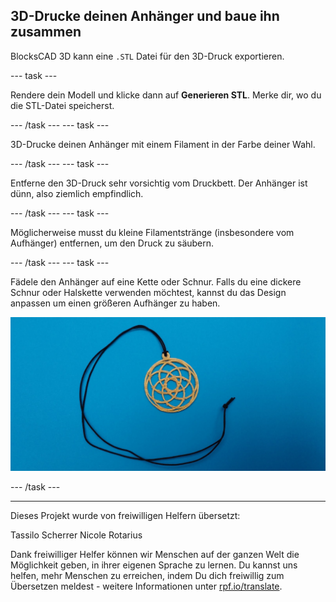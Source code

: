 ## 3D-Drucke deinen Anhänger und baue ihn zusammen

BlocksCAD 3D kann eine `.STL` Datei für den 3D-Druck exportieren.

--- task ---

Rendere dein Modell und klicke dann auf **Generieren STL**. Merke dir, wo du die STL-Datei speicherst.

--- /task --- --- task ---

3D-Drucke deinen Anhänger mit einem Filament in der Farbe deiner Wahl.

--- /task --- --- task ---

Entferne den 3D-Druck sehr vorsichtig vom Druckbett. Der Anhänger ist dünn, also ziemlich empfindlich.

--- /task --- --- task ---

Möglicherweise musst du kleine Filamentstränge (insbesondere vom Aufhänger) entfernen, um den Druck zu säubern.

--- /task --- --- task ---

Fädele den Anhänger auf eine Kette oder Schnur. Falls du eine dickere Schnur oder Halskette verwenden möchtest, kannst du das Design anpassen um einen größeren Aufhänger zu haben.

![Screenshot](images/pendant-printed.png)

--- /task ---

***

Dieses Projekt wurde von freiwilligen Helfern übersetzt:

Tassilo Scherrer
Nicole Rotarius

Dank freiwilliger Helfer können wir Menschen auf der ganzen Welt die Möglichkeit geben, in ihrer eigenen Sprache zu lernen. Du kannst uns helfen, mehr Menschen zu erreichen, indem Du dich freiwillig zum Übersetzen meldest - weitere Informationen unter [rpf.io/translate](https://rpf.io/translate).